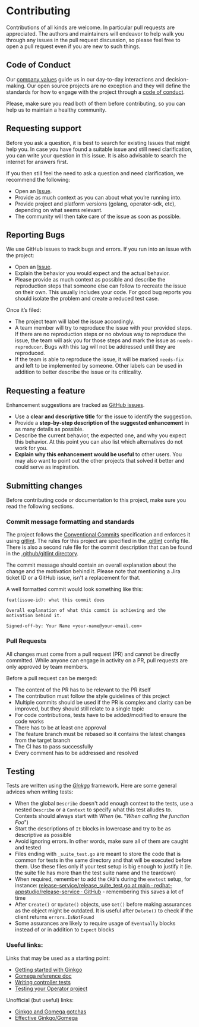 # Contributing

Contributions of all kinds are welcome. In particular pull requests are appreciated. The authors and maintainers will endeavor to help walk you through any issues in the pull request discussion, so please feel free to open a pull request even if you are new to such things.

## Code of Conduct

Our [company values](https://www.redhat.com/en/about/brand/standards/culture) guide us in our day-to-day interactions and decision-making. Our open source projects are no exception and they will define the standards for how to engage with the project through a [code of conduct](CODE_OF_CONDUCT.md).

Please, make sure you read both of them before contributing, so you can help us to maintain a healthy community.

## Requesting support

Before you ask a question, it is best to search for existing Issues that might help you. In case you have found a suitable issue and still need clarification, you can write your question in this issue. It is also advisable to search the internet for answers first.

If you then still feel the need to ask a question and need clarification, we recommend the following:

* Open an [Issue](/issues/new).
* Provide as much context as you can about what you’re running into.
* Provide project and platform versions (golang, operator-sdk, etc), depending on what seems relevant.
* The community will then take care of the issue as soon as possible.

## Reporting Bugs

We use GitHub issues to track bugs and errors. If you run into an issue with the project:

* Open an [Issue](/issues/new).
* Explain the behavior you would expect and the actual behavior.
* Please provide as much context as possible and describe the reproduction steps that someone else can follow to recreate the issue on their own. This usually includes your code. For good bug reports you should isolate the problem and create a reduced test case.

Once it’s filed:

* The project team will label the issue accordingly.
* A team member will try to reproduce the issue with your provided steps. If there are no reproduction steps or no obvious way to reproduce the issue, the team will ask you for those steps and mark the issue as `needs-reproducer`. Bugs with this tag will not be addressed until they are reproduced.
* If the team is able to reproduce the issue, it will be marked `needs-fix` and left to be implemented by someone. Other labels can be used in addition to better describe the issue or its criticality.

## Requesting a feature

Enhancement suggestions are tracked as [GitHub issues](/issues).

- Use a **clear and descriptive title** for the issue to identify the suggestion.
- Provide a **step-by-step description of the suggested enhancement** in as many details as possible.
- Describe the current behavior, the expected one, and why you expect this behavior. At this point you can also list which alternatives do not work for you.
- **Explain why this enhancement would be useful** to other users. You may also want to point out the other projects that solved it better and could serve as inspiration.

## Submitting changes

Before contributing code or documentation to this project, make sure you read the following sections.

### Commit message formatting and standards

The project follows the [Conventional Commits](https://www.conventionalcommits.org/en/v1.0.0/) specification and enforces it using [gitlint](https://jorisroovers.com/gitlint/). The rules for this project are specified in the [.gitlint](.gitlint) config file. There is also a second rule file for the commit description that can be found in the [.github/gitlint directory](.github/gitlint).

The commit message should contain an overall explanation about the change and the motivation behind it. Please note that mentioning a Jira ticket ID or a GitHub issue, isn't a replacement for that.

A well formatted commit would look something like this:

```
feat(issue-id): what this commit does

Overall explanation of what this commit is achieving and the motivation behind it.

Signed-off-by: Your Name <your-name@your-email.com>
```

### Pull Requests

All changes must come from a pull request (PR) and cannot be directly committed. While anyone can engage in activity on a PR, pull requests are only approved by team members.

Before a pull request can be merged:

* The content of the PR has to be relevant to the PR itself
* The contribution must follow the style guidelines of this project
* Multiple commits should be used if the PR is complex and clarity can be improved, but they should still relate to a single topic
* For code contributions, tests have to be added/modified to ensure the code works
* There has to be at least one approval
* The feature branch must be rebased so it contains the latest changes from the target branch
* The CI has to pass successfully
* Every comment has to be addressed and resolved

## Testing

Tests are written using the *[Ginkgo](https://onsi.github.io/ginkgo/)* framework. Here are some general advices when writing tests:

* When the global `Describe` doesn't add enough context to the tests, use a nested `Describe` or a `Context` to specify what this test alludes to. Contexts should always start with _When_ (ie. "_When calling the function Foo_")
* Start the descriptions of `It` blocks in lowercase and try to be as descriptive as possible
* Avoid ignoring errors. In other words, make sure all of them are caught and tested
* Files ending with `_suite_test.go` are meant to store the code that is common for tests in the same directory and that will be executed before them. Use these files only if your test setup is big enough to justify it (ie. the suite file has more than the test suite name and the teardown)
* When required, remember to add the `CRD`'s during the `envtest` setup, for instance: [release-service/release_suite_test.go at main · redhat-appstudio/release-service · GitHub](https://github.com/konflux-ci/release-service/blob/main/controllers/release/release_suite_test.go#L65) - remembering this saves a lot of time
* After `Create()` or `Update()` objects, use `Get()` before making assurances as the object might be outdated. It is useful after `Delete()` to check if the client returns `errors.IsNotFound`
* Some assurances are likely to require usage of `Eventually` blocks instead of or in addition to `Expect` blocks

### Useful links:

Links that may be used as a starting point:

* [Getting started with Ginkgo](https://onsi.github.io/ginkgo/#getting-started)
* [Gomega reference doc](https://pkg.go.dev/github.com/onsi/gomega#section-readme)
* [Writing controller tests](https://book.kubebuilder.io/cronjob-tutorial/writing-tests.html)
* [Testing your Operator project](https://master.sdk.operatorframework.io/docs/building-operators/golang/testing/)

Unofficial (but useful) links:

* [Ginkgo and Gomega gotchas](https://medium.com/@william.la.martin/ginkgotchas-yeh-also-gomega-13e39185ec96)
* [Effective Ginkgo/Gomega](https://medium.com/swlh/effective-ginkgo-gomega-b6c28d476a09)

